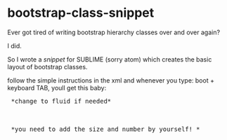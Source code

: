 # bootstrap-class-snippet

Ever got tired of writing bootstrap hierarchy classes over and over again?

I did. 

So I wrote a *snippet*  for SUBLIME (sorry atom)  which creates the basic layout of bootstrap classes.

follow the simple instructions in the xml and whenever you type: boot + keyboard TAB, youll get this baby:

<pre><div class="container"> *change to fluid if needed*
      <div class="row">
            <div class="col"> *you need to add the size and number by yourself! *
              
            </div>
      </div>        
  </div>
  </pre>

